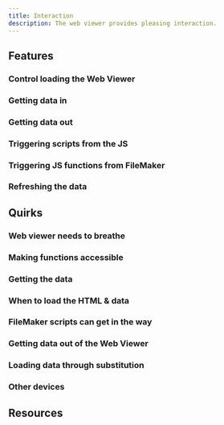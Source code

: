 ```yaml
---
title: Interaction
description: The web viewer provides pleasing interaction.
---
```

## Features
### Control loading the Web Viewer
### Getting data in
### Getting data out
### Triggering scripts from the JS
### Triggering JS functions from FileMaker
### Refreshing the data
## Quirks
### Web viewer needs to breathe
### Making functions accessible
### Getting the data
### When to load the HTML & data
### FileMaker scripts can get in the way
### Getting data out of the Web Viewer
### Loading data through substitution
### Other devices
## Resources